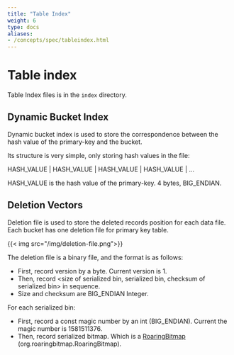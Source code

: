 ```yaml
---
title: "Table Index"
weight: 6
type: docs
aliases:
- /concepts/spec/tableindex.html
---
```

<!--
Licensed to the Apache Software Foundation (ASF) under one
or more contributor license agreements.  See the NOTICE file
distributed with this work for additional information
regarding copyright ownership.  The ASF licenses this file
to you under the Apache License, Version 2.0 (the
"License"); you may not use this file except in compliance
with the License.  You may obtain a copy of the License at

  http://www.apache.org/licenses/LICENSE-2.0

Unless required by applicable law or agreed to in writing,
software distributed under the License is distributed on an
"AS IS" BASIS, WITHOUT WARRANTIES OR CONDITIONS OF ANY
KIND, either express or implied.  See the License for the
specific language governing permissions and limitations
under the License.
-->

# Table index

Table Index files is in the `index` directory.

## Dynamic Bucket Index

Dynamic bucket index is used to store the correspondence between the hash value of the primary-key and the bucket.

Its structure is very simple, only storing hash values in the file:

HASH_VALUE | HASH_VALUE | HASH_VALUE | HASH_VALUE | ...

HASH_VALUE is the hash value of the primary-key. 4 bytes, BIG_ENDIAN.

## Deletion Vectors

Deletion file is used to store the deleted records position for each data file. Each bucket has one deletion file for
primary key table.

{{< img src="/img/deletion-file.png">}}

The deletion file is a binary file, and the format is as follows:

- First, record version by a byte. Current version is 1.
- Then, record <size of serialized bin, serialized bin, checksum of serialized bin> in sequence.
- Size and checksum are BIG_ENDIAN Integer.

For each serialized bin:

- First, record a const magic number by an int (BIG_ENDIAN). Current the magic number is 1581511376.
- Then, record serialized bitmap. Which is a [RoaringBitmap](https://github.com/RoaringBitmap/RoaringBitmap) (org.roaringbitmap.RoaringBitmap).
